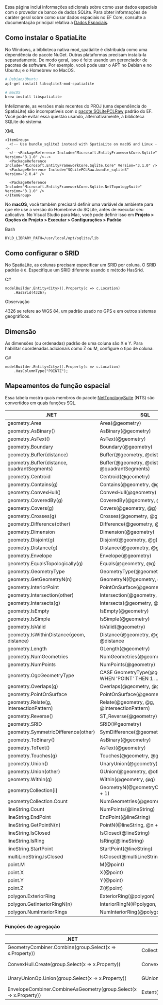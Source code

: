 Essa página inclui informações adicionais sobre como usar dados espaciais com o provedor de banco de dados SQLite. Para obter informações de caráter geral sobre como usar dados espaciais no EF Core, consulte a documentação principal relativa a [Dados Espaciais](https://learn.microsoft.com/pt-br/ef/core/modeling/spatial).
## Como instalar o SpatiaLite

No Windows, a biblioteca nativa mod_spatialite é distribuída como uma dependência do pacote NuGet. Outras plataformas precisam instalá-la separadamente. De modo geral, isso é feito usando um gerenciador de pacotes de software. Por exemplo, você pode usar o APT no Debian e no Ubuntu; e o Homebrew no MacOS.

```bash
# Debian/Ubuntu
apt-get install libsqlite3-mod-spatialite

# macOS
brew install libspatialite
```

Infelizmente, as versões mais recentes do PROJ (uma dependência do SpatiaLite) são incompatíveis com o [pacote SQLitePCLRaw](https://learn.microsoft.com/pt-br/dotnet/standard/data/sqlite/custom-versions#bundles) padrão do EF. Você pode evitar essa questão usando, alternativamente, a biblioteca SQLite do sistema.

XML

```
<ItemGroup>
  <!-- Use bundle_sqlite3 instead with SpatiaLite on macOS and Linux -->
  <!--<PackageReference Include="Microsoft.EntityFrameworkCore.Sqlite" Version="3.1.0" />-->
  <PackageReference Include="Microsoft.EntityFrameworkCore.Sqlite.Core" Version="3.1.0" />
  <PackageReference Include="SQLitePCLRaw.bundle_sqlite3" Version="2.0.4" />

  <PackageReference Include="Microsoft.EntityFrameworkCore.Sqlite.NetTopologySuite" Version="3.1.0" />
</ItemGroup>
```

No **macOS**, você também precisará definir uma variável de ambiente para que ele use a versão do Homebrew do SQLite, antes de executar seu aplicativo. No Visual Studio para Mac, você pode definir isso em **Projeto > Opções do Projeto > Executar > Configurações > Padrão**

Bash

```
DYLD_LIBRARY_PATH=/usr/local/opt/sqlite/lib
```

[](https://learn.microsoft.com/pt-br/ef/core/providers/sqlite/spatial#configuring-srid)

## Como configurar o SRID

No SpatiaLite, as colunas precisam especificar um SRID por coluna. O SRID padrão é `0`. Especifique um SRID diferente usando o método HasSrid.

C#

```
modelBuilder.Entity<City>().Property(c => c.Location)
    .HasSrid(4326);
```

Observação

4326 se refere ao WGS 84, um padrão usado no GPS e em outros sistemas geográficos.

[](https://learn.microsoft.com/pt-br/ef/core/providers/sqlite/spatial#dimension)

## Dimensão

As dimensões (ou ordenadas) padrão de uma coluna são X e Y. Para habilitar coordenadas adicionais como Z ou M, configure o tipo de coluna.

C#

```
modelBuilder.Entity<City>().Property(c => c.Location)
    .HasColumnType("POINTZ");
```

[](https://learn.microsoft.com/pt-br/ef/core/providers/sqlite/spatial#spatial-function-mappings)

## Mapeamentos de função espacial

Essa tabela mostra quais membros do pacote [NetTopologySuite](https://nettopologysuite.github.io/NetTopologySuite/) (NTS) são convertidos em quais funções SQL.

|.NET|SQL|
|---|---|
|geometry.Area|Area(@geometry)|
|geometry.AsBinary()|AsBinary(@geometry)|
|geometry.AsText()|AsText(@geometry)|
|geometry.Boundary|Boundary(@geometry)|
|geometry.Buffer(distance)|Buffer(@geometry, @distance)|
|geometry.Buffer(distance, quadrantSegments)|Buffer(@geometry, @distance, @quadrantSegments)|
|geometry.Centroid|Centroid(@geometry)|
|geometry.Contains(g)|Contains(@geometry, @g)|
|geometry.ConvexHull()|ConvexHull(@geometry)|
|geometry.CoveredBy(g)|CoveredBy(@geometry, @g)|
|geometry.Covers(g)|Covers(@geometry, @g)|
|geometry.Crosses(g)|Crosses(@geometry, @g)|
|geometry.Difference(other)|Difference(@geometry, @other)|
|geometry.Dimension|Dimension(@geometry)|
|geometry.Disjoint(g)|Disjoint(@geometry, @g)|
|geometry.Distance(g)|Distance(@geometry, @g)|
|geometry.Envelope|Envelope(@geometry)|
|geometry.EqualsTopologically(g)|Equals(@geometry, @g)|
|geometry.GeometryType|GeometryType(@geometry)|
|geometry.GetGeometryN(n)|GeometryN(@geometry, @n + 1)|
|geometry.InteriorPoint|PointOnSurface(@geometry)|
|geometry.Intersection(other)|Intersection(@geometry, @other)|
|geometry.Intersects(g)|Intersects(@geometry, @g)|
|geometry.IsEmpty|IsEmpty(@geometry)|
|geometry.IsSimple|IsSimple(@geometry)|
|geometry.IsValid|IsValid(@geometry)|
|geometry.IsWithinDistance(geom, distance)|Distance(@geometry, @geom)<= @distance|
|geometry.Length|GLength(@geometry)|
|geometry.NumGeometries|NumGeometries(@geometry)|
|geometry.NumPoints|NumPoints(@geometry)|
|geometry.OgcGeometryType|CASE GeometryType(@geometry) WHEN 'POINT' THEN 1 ... END|
|geometry.Overlaps(g)|Overlaps(@geometry, @g)|
|geometry.PointOnSurface|PointOnSurface(@geometry)|
|geometry.Relate(g, intersectionPattern)|Relate(@geometry, @g, @intersectionPattern)|
|geometry.Reverse()|ST_Reverse(@geometry)|
|geometry.SRID|SRID(@geometry)|
|geometry.SymmetricDifference(other)|SymDifference(@geometry, @other)|
|geometry.ToBinary()|AsBinary(@geometry)|
|geometry.ToText()|AsText(@geometry)|
|geometry.Touches(g)|Touches(@geometry, @g)|
|geometry.Union()|UnaryUnion(@geometry)|
|geometry.Union(other)|GUnion(@geometry, @other)|
|geometry.Within(g)|Within(@geometry, @g)|
|geometryCollection[i]|GeometryN(@geometryCollection, @i + 1)|
|geometryCollection.Count|NumGeometries(@geometryCollection)|
|lineString.Count|NumPoints(@lineString)|
|lineString.EndPoint|EndPoint(@lineString)|
|lineString.GetPointN(n)|PointN(@lineString, @n + 1)|
|lineString.IsClosed|IsClosed(@lineString)|
|lineString.IsRing|IsRing(@lineString)|
|lineString.StartPoint|StartPoint(@lineString)|
|multiLineString.IsClosed|IsClosed(@multiLineString)|
|point.M|M(@point)|
|point.X|X(@point)|
|point.Y|Y(@point)|
|point.Z|Z(@point)|
|polygon.ExteriorRing|ExteriorRing(@polygon)|
|polygon.GetInteriorRingN(n)|InteriorRingN(@polygon, @n + 1)|
|polygon.NumInteriorRings|NumInteriorRing(@polygon)|

[](https://learn.microsoft.com/pt-br/ef/core/providers/sqlite/spatial#aggregate-functions)

### Funções de agregação

| .NET                                                              | SQL                           | Adicionado  |
| ----------------------------------------------------------------- | ----------------------------- | ----------- |
| GeometryCombiner.Combine(group.Select(x => x.Property))           | Collect(Property)             | EF Core 7.0 |
| ConvexHull.Create(group.Select(x => x.Property))                  | ConvexHull(Collect(Property)) | EF Core 7.0 |
| UnaryUnionOp.Union(group.Select(x => x.Property))                 | GUnion(Propriedade)           | EF Core 7.0 |
| EnvelopeCombiner.CombineAsGeometry(group.Select(x => x.Property)) | Extent(Property)              | EF Core 7.0 |